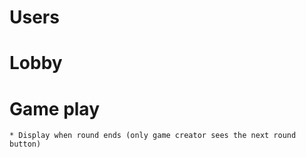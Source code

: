 # Users

# Lobby

# Game play

    * Display when round ends (only game creator sees the next round button)
